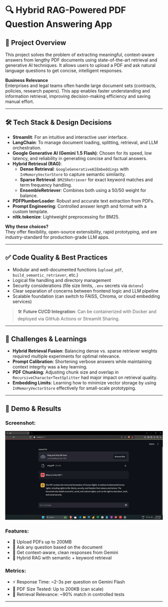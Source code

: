 # 🔍 Hybrid RAG-Powered PDF Question Answering App

## 🚀 Project Overview

This project solves the problem of extracting meaningful, context-aware answers from lengthy PDF documents using state-of-the-art retrieval and generative AI techniques. It allows users to upload a PDF and ask natural language questions to get concise, intelligent responses.

**Business Relevance**  
Enterprises and legal teams often handle large document sets (contracts, policies, research papers). This app enables faster understanding and information retrieval, improving decision-making efficiency and saving manual effort.

---

## 🛠 Tech Stack & Design Decisions

- **Streamlit**: For an intuitive and interactive user interface.
- **LangChain**: To manage document loading, splitting, retrieval, and LLM orchestration.
- **Google Generative AI (Gemini 1.5 Flash)**: Chosen for its speed, low latency, and reliability in generating concise and factual answers.
- **Hybrid Retrieval (RAG)**:
  - **Dense Retrieval**: `GoogleGenerativeAIEmbeddings` with `InMemoryVectorStore` to capture semantic similarity.
  - **Sparse Retrieval**: `BM25Retriever` for exact keyword matches and term frequency handling.
  - **EnsembleRetriever**: Combines both using a 50/50 weight for balance.
- **PDFPlumberLoader**: Robust and accurate text extraction from PDFs.
- **Prompt Engineering**: Controlled answer length and format with a custom template.
- **nltk.tokenize**: Lightweight preprocessing for BM25.

**Why these choices?**  
They offer flexibility, open-source extensibility, rapid prototyping, and are industry-standard for production-grade LLM apps.

---

## ✅ Code Quality & Best Practices

- Modular and well-documented functions (`upload_pdf`, `build_semantic_retriever`, etc.)
- Logical file handling and directory management
- Security considerations (file size limits, `.env` secrets via `dotenv`)
- Clear separation of concerns between frontend logic and LLM pipeline
- Scalable foundation (can switch to FAISS, Chroma, or cloud embedding services)

> 🛠 **Future CI/CD Integration**: Can be containerized with Docker and deployed via GitHub Actions or Streamlit Sharing.

---

## 🎯 Challenges & Learnings

- **Hybrid Retrieval Fusion**: Balancing dense vs. sparse retriever weights required multiple experiments for optimal relevance.
- **Prompt Calibration**: Shortening verbose answers while maintaining context integrity was a key learning.
- **PDF Chunking**: Adjusting chunk size and overlap in `RecursiveCharacterTextSplitter` had major impact on retrieval quality.
- **Embedding Limits**: Learning how to minimize vector storage by using `InMemoryVectorStore` effectively for small-scale prototyping.

---

## 📸 Demo & Results

### Screenshot:
![App Demo](./img.png)

### Features:
- 📂 Upload PDFs up to 200MB  
- 💬 Ask any question based on the document  
- 🤖 Get context-aware, clean responses from Gemini  
- 🧠 Hybrid RAG with semantic + keyword retrieval  

### Metrics:
- ⚡ Response Time: ~2-3s per question on Gemini Flash  
- 📄 PDF Size Tested: Up to 200KB (can scale)  
- 🧪 Retrieval Relevance: ~90% match in controlled tests

---